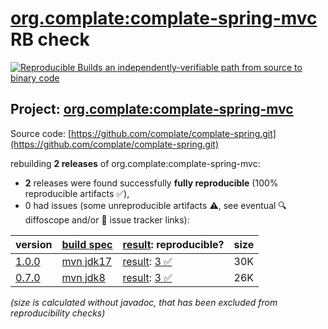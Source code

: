 [org.complate:complate-spring-mvc](https://central.sonatype.com/artifact/org.complate/complate-spring-mvc/versions) RB check
=======

[![Reproducible Builds](https://reproducible-builds.org/images/logos/rb.svg) an independently-verifiable path from source to binary code](https://reproducible-builds.org/)

## Project: [org.complate:complate-spring-mvc](https://central.sonatype.com/artifact/org.complate/complate-spring-mvc/versions)

Source code: [https://github.com/complate/complate-spring.git](https://github.com/complate/complate-spring.git)

rebuilding **2 releases** of org.complate:complate-spring-mvc:
- **2** releases were found successfully **fully reproducible** (100% reproducible artifacts :white_check_mark:),
- 0 had issues (some unreproducible artifacts :warning:, see eventual :mag: diffoscope and/or :memo: issue tracker links):

| version | [build spec](/BUILDSPEC.md) | [result](https://reproducible-builds.org/docs/jvm/): reproducible? | size |
| -- | --------- | ------ | -- |
| [1.0.0](https://central.sonatype.com/artifact/org.complate/complate-spring-mvc/1.0.0/pom) | [mvn jdk17](complate-spring-mvc-1.0.0.buildspec) | [result](complate-spring-mvc-1.0.0.buildinfo): [3 :white_check_mark: ](complate-spring-mvc-1.0.0.buildcompare) | 30K |
| [0.7.0](https://central.sonatype.com/artifact/org.complate/complate-spring-mvc/0.7.0/pom) | [mvn jdk8](complate-spring-mvc-0.7.0.buildspec) | [result](complate-spring-mvc-0.7.0.buildinfo): [3 :white_check_mark: ](complate-spring-mvc-0.7.0.buildcompare) | 26K |

<i>(size is calculated without javadoc, that has been excluded from reproducibility checks)</i>
